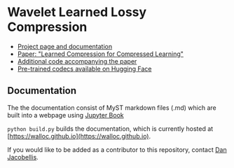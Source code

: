 # Wavelet Learned Lossy Compression

- [Project page and documentation](https://danjacobellis.net/walloc)
- [Paper: "Learned Compression for Compressed Learning"](https://danjacobellis.net/_static/walloc.pdf)
- [Additional code accompanying the paper](https://github.com/danjacobellis/lccl)
- [Pre-trained codecs available on Hugging Face](https://huggingface.co/danjacobellis/walloc)

## Documentation

The the documentation consist of MyST markdown files (.md) which are built into a webpage using [Jupyter Book](https://jupyterbook.org/intro.html)

`python build.py` builds the documentation, which is currently hosted at [https://walloc.github.io](https://walloc.github.io).

If you would like to be added as a contributor to this repository, contact [Dan Jacobellis](https://danjacobellis.net).

